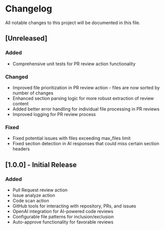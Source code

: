 # Changelog

All notable changes to this project will be documented in this file.

## [Unreleased]

### Added
- Comprehensive unit tests for PR review action functionality

### Changed
- Improved file prioritization in PR review action - files are now sorted by number of changes
- Enhanced section parsing logic for more robust extraction of review content
- Added better error handling for individual file processing in PR reviews
- Improved logging for PR review process

### Fixed
- Fixed potential issues with files exceeding max_files limit
- Fixed section detection in AI responses that could miss certain section headers

## [1.0.0] - Initial Release

### Added
- Pull Request review action
- Issue analyze action
- Code scan action
- GitHub tools for interacting with repository, PRs, and issues
- OpenAI integration for AI-powered code reviews
- Configurable file patterns for inclusion/exclusion
- Auto-approve functionality for favorable reviews